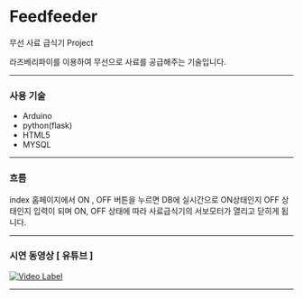 # Feedfeeder
무선 사료 급식기 Project

라즈베리파이를 이용하여 무선으로 사료를 공급해주는 기술입니다.

<hr>

<h3> 사용 기술 </h3>
<ul>
  <li>Arduino</li>
  <li>python(flask)</li>
  <li>HTML5</li>
  <li>MYSQL</li>
</ul>

<hr>

<h3> 흐름 </h3>

index 홈페이지에서 ON , OFF 버튼을 누르면 DB에 실시간으로 ON상태인지 OFF 상태인지 입력이 되며
ON, OFF 상태에 따라 사료급식기의 서보모터가 열리고 닫히게 됩니다.

<hr>

<h3>시연 동영상 [ 유튜브 ]</h3>


[![Video Label](http://img.youtube.com/vi/K08wKIEmR0s/11.jpg)](https://youtu.be/K08wKIEmR0s?t=0s)

<hr>




